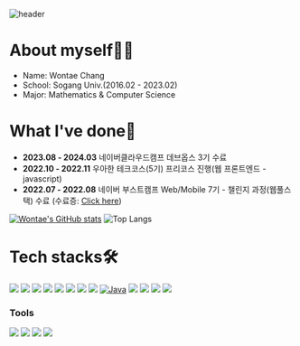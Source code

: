 ![header](https://capsule-render.vercel.app/api?type=waving&color=70FF70&height=300&section=header&text=Welcome%20to%20my%20Github&fontSize=70&fontColor=FFFFFF&desc=Wontae%20Chang&descAlign=80&descAlignY=65&animation=fadeIn)

# About myself👨‍🎓
- Name: Wontae Chang
- School: Sogang Univ.(2016.02 - 2023.02)
- Major: Mathematics & Computer Science

# What I've done📖
- <b>2023.08 - 2024.03</b> 네이버클라우드캠프 데브옵스 3기 수료
- <b>2022.10 - 2022.11</b> 우아한 테크코스(5기) 프리코스 진행(웹 프론트엔드 - javascript)
- <b>2022.07 - 2022.08</b> 네이버 부스트캠프 Web/Mobile 7기 - 챌린지 과정(웹풀스택) 수료
(수료증: [Click here](https://cwt629.notion.site/7-48dc1177c41b4c54b901704235272806?pvs=4))  


[![Wontae's GitHub stats](https://github-readme-stats.vercel.app/api?username=cwt629)](https://github.com/anuraghazra/github-readme-stats)
![Top Langs](https://github-readme-stats.vercel.app/api/top-langs/?username=cwt629&layout=compact)

# Tech stacks🛠️
<img src="https://img.shields.io/badge/Python-3766AB?style=for-the-badge&logo=Python&logoColor=white"/> <img src="https://img.shields.io/badge/C-A8B9CC?style=for-the-badge&logo=C&logoColor=white"/> <img src="https://img.shields.io/badge/C++-3766AB?style=for-the-badge&logo=C%2B%2B&logoColor=white"/> <img src="https://img.shields.io/badge/HTML5-E34F26?style=for-the-badge&logo=HTML5&logoColor=white"/> <img src="https://img.shields.io/badge/CSS3-1572B6?style=for-the-badge&logo=CSS3&logoColor=white"/> <img src="https://img.shields.io/badge/JavaScript-F7DF1E?style=for-the-badge&logo=JavaScript&logoColor=white"/> <img src="https://img.shields.io/badge/Node.js-339933?style=for-the-badge&logo=Node.js&logoColor=white"/> <img src="https://img.shields.io/badge/React-61DAFB?style=for-the-badge&logo=React&logoColor=white"/> [![Java](https://img.shields.io/badge/Java-007396?style=for-the-badge&logo=java&logoColor=white)](https://www.java.com/) <img src="https://img.shields.io/badge/Spring-6DB33F?style=for-the-badge&logo=Spring&logoColor=white"> <img src="https://img.shields.io/badge/spring boot-6DB33F?style=for-the-badge&logo=Spring Boot&logoColor=white"> <img src="https://img.shields.io/badge/MySQL-4479A1?style=for-the-badge&logo=MySQL&logoColor=white"> <img src="https://img.shields.io/badge/TypeScript-3178C6?style=for-the-badge&logo=Typescript&logoColor=white"/>

### Tools
<img src="https://img.shields.io/badge/visual studio code-007ACC?style=for-the-badge&logo=visualstudiocode&logoColor=white"/> <img src="https://img.shields.io/badge/Eclipse-2C2255?style=for-the-badge&logo=EclipseIDE&logoColor=white"/> <img src="https://img.shields.io/badge/Git-F05032?style=for-the-badge&logo=Git&logoColor=white"/> <img src="https://img.shields.io/badge/GitHub-181717?style=for-the-badge&logo=GitHub&logoColor=white"/>
